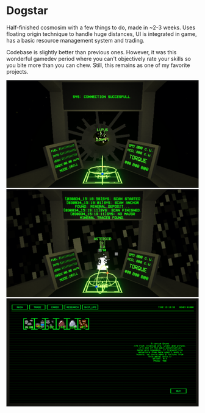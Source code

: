 # Dogstar
 Half-finished cosmosim with a few things to do, made in ~2-3 weeks. Uses floating origin technique to handle huge distances, UI is integrated in game, has a basic resource management system and trading.
 
 Codebase is slightly better than previous ones. However, it was this wonderful gamedev period where you can't objectively rate your skills so you bite more than you can chew. Still, this remains as one of my favorite projects.

![some screenshots](https://raw.githubusercontent.com/UghZan/Dogstar/main/Screenshots/Build%20Screenshot%202022.04.08%20-%2000.54.10.65.png)
![some screenshots](https://raw.githubusercontent.com/UghZan/Dogstar/main/Screenshots/Build%20Screenshot%202022.04.08%20-%2000.56.05.93.png)
![some screenshots](https://raw.githubusercontent.com/UghZan/Dogstar/main/Screenshots/Build%20Screenshot%202022.04.08%20-%2000.59.32.55.png)
